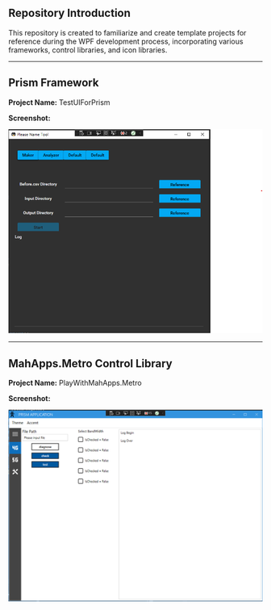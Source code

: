 ## **Repository Introduction**

This repository is created to familiarize and create template projects for reference during the WPF development process, incorporating various frameworks, control libraries, and icon libraries.

------

## Prism Framework

**Project Name:** TestUIForPrism

**Screenshot:** 

![](/assets/TestUIForPrism.png)

------

## MahApps.Metro Control Library

**Project Name:** PlayWithMahApps.Metro

**Screenshot:**

![](/assets/PlayWithMahApps.png)
